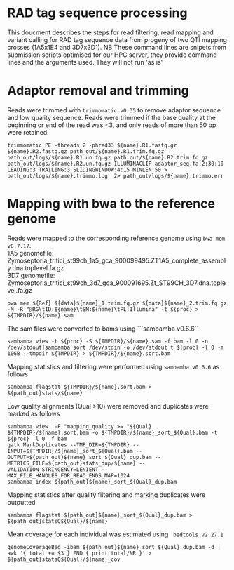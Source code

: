# RAD tag sequence processing

This doucment describes the steps for read filtering, read mapping and variant calling for RAD tag sequence data from progeny of two QTl mapping crosses (1A5x1E4 and 3D7x3D1). 
NB These command lines are snipets from submission scripts optimised for our HPC server, they provide command lines and the arguments used. They will not run 'as is'

# Adaptor removal and trimming
Reads were trimmed with ```trimmomatic v0.35``` to remove adaptor sequence and low quality sequence. Reads were trimmed if the base quality at the beginning or end of the read was <3, and only reads of more than 50 bp were retained.
```
trimmomatic PE -threads 2 -phred33 ${name}.R1.fastq.gz ${name}.R2.fastq.gz path_out/${name}.R1.trim.fq.gz path_out/logs/${name}.R1.un.fq.gz path_out/${name}.R2.trim.fq.gz path_out/logs/${name}.R2.un.fq.gz ILLUMINACLIP:adaptor_seq.fa:2:30:10 LEADING:3 TRAILING:3 SLIDINGWINDOW:4:15 MINLEN:50 > path_out/logs/${name}.trimmo.log  2> path_out/logs/${name}.trimmo.err
```

# Mapping with bwa to the reference genome
Reads were mapped to the corresponding reference genome using ```bwa mem v0.7.17```. \
1A5 genomefile: Zymoseptoria_tritici_st99ch_1a5_gca_900099495.ZT1A5_complete_assembly.dna.toplevel.fa.gz \
3D7 genomefile: Zymoseptoria_tritici_st99ch_3d7_gca_900091695.Zt_ST99CH_3D7.dna.toplevel.fa.gz 
 
```
bwa mem ${Ref} ${data}${name}_1.trim.fq.gz ${data}${name}_2.trim.fq.gz -M -R "@RG\tID:${name}\tSM:${name}\tPL:Illumina" -t ${proc} > ${TMPDIR}/${name}.sam
```

The sam files were converted to bams using ```sambamba v0.6.6``
```
sambamba view -t ${proc} -S ${TMPDIR}/${name}.sam -f bam -l 0 -o /dev/stdout|sambamba sort /dev/stdin -o /dev/stdout t ${proc} -l 0 -m 10GB --tmpdir ${TMPDIR} > ${TMPDIR}/${name}.sort.bam
```

Mapping statistics and filtering were performed using ```sambamba v0.6.6``` as follows
```
sambamba flagstat ${TMPDIR}/${name}.sort.bam > ${path_out}stats/${name}
```

Low quality alignments (Qual >10) were removed and duplicates were marked as follows 
```
sambamba view  -F "mapping_quality >= "${Qual} ${TMPDIR}/${name}.sort.bam -o ${TMPDIR}/${name}_sort_${Qual}.bam -t ${proc} -l 0 -f bam 
gatk MarkDuplicates --TMP_DIR=${TMPDIR} --INPUT=${TMPDIR}/${name}_sort_${Qual}.bam --OUTPUT=${path_out}${name}_sort_${Qual}_dup.bam --METRICS_FILE=${path_out}stats_dup/${name} --VALIDATION_STRINGENCY=LENIENT --MAX_FILE_HANDLES_FOR_READ_ENDS_MAP=1024
sambamba index ${path_out}${name}_sort_${Qual}_dup.bam
```

Mapping statistics after quality filtering and marking duplicates were outputted
```
sambamba flagstat ${path_out}${name}_sort_${Qual}_dup.bam > ${path_out}statsQ${Qual}/${name}
```

Mean coverage for each individual was estimated using ``` bedtools v2.27.1```
```
genomeCoverageBed -ibam ${path_out}${name}_sort_${Qual}_dup.bam -d | awk '{ total += $3 } END { print total/NR }' >  ${path_out}statsQ${Qual}/${name}_cov
```
